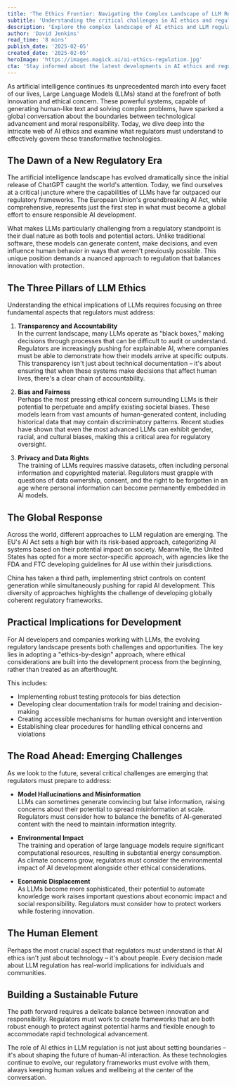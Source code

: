```yaml
---
title: 'The Ethics Frontier: Navigating the Complex Landscape of LLM Regulation'
subtitle: 'Understanding the critical challenges in AI ethics and regulation'
description: 'Explore the complex landscape of AI ethics and LLM regulation as we examine the critical challenges facing regulators and developers. From transparency and bias concerns to privacy rights and economic impact, discover how the global community is working to create ethical frameworks for artificial intelligence development.'
author: 'David Jenkins'
read_time: '8 mins'
publish_date: '2025-02-05'
created_date: '2025-02-05'
heroImage: 'https://images.magick.ai/ai-ethics-regulation.jpg'
cta: 'Stay informed about the latest developments in AI ethics and regulation - follow us on LinkedIn for expert insights and analysis that keep you ahead of the curve in the rapidly evolving world of artificial intelligence.'
---
```


As artificial intelligence continues its unprecedented march into every facet of our lives, Large Language Models (LLMs) stand at the forefront of both innovation and ethical concern. These powerful systems, capable of generating human-like text and solving complex problems, have sparked a global conversation about the boundaries between technological advancement and moral responsibility. Today, we dive deep into the intricate web of AI ethics and examine what regulators must understand to effectively govern these transformative technologies.

## The Dawn of a New Regulatory Era

The artificial intelligence landscape has evolved dramatically since the initial release of ChatGPT caught the world's attention. Today, we find ourselves at a critical juncture where the capabilities of LLMs have far outpaced our regulatory frameworks. The European Union's groundbreaking AI Act, while comprehensive, represents just the first step in what must become a global effort to ensure responsible AI development.

What makes LLMs particularly challenging from a regulatory standpoint is their dual nature as both tools and potential actors. Unlike traditional software, these models can generate content, make decisions, and even influence human behavior in ways that weren't previously possible. This unique position demands a nuanced approach to regulation that balances innovation with protection.

## The Three Pillars of LLM Ethics

Understanding the ethical implications of LLMs requires focusing on three fundamental aspects that regulators must address:

1. **Transparency and Accountability**  
   In the current landscape, many LLMs operate as "black boxes," making decisions through processes that can be difficult to audit or understand. Regulators are increasingly pushing for explainable AI, where companies must be able to demonstrate how their models arrive at specific outputs. This transparency isn't just about technical documentation – it's about ensuring that when these systems make decisions that affect human lives, there's a clear chain of accountability.

2. **Bias and Fairness**  
   Perhaps the most pressing ethical concern surrounding LLMs is their potential to perpetuate and amplify existing societal biases. These models learn from vast amounts of human-generated content, including historical data that may contain discriminatory patterns. Recent studies have shown that even the most advanced LLMs can exhibit gender, racial, and cultural biases, making this a critical area for regulatory oversight.

3. **Privacy and Data Rights**  
   The training of LLMs requires massive datasets, often including personal information and copyrighted material. Regulators must grapple with questions of data ownership, consent, and the right to be forgotten in an age where personal information can become permanently embedded in AI models.

## The Global Response

Across the world, different approaches to LLM regulation are emerging. The EU's AI Act sets a high bar with its risk-based approach, categorizing AI systems based on their potential impact on society. Meanwhile, the United States has opted for a more sector-specific approach, with agencies like the FDA and FTC developing guidelines for AI use within their jurisdictions.

China has taken a third path, implementing strict controls on content generation while simultaneously pushing for rapid AI development. This diversity of approaches highlights the challenge of developing globally coherent regulatory frameworks.

## Practical Implications for Development

For AI developers and companies working with LLMs, the evolving regulatory landscape presents both challenges and opportunities. The key lies in adopting a "ethics-by-design" approach, where ethical considerations are built into the development process from the beginning, rather than treated as an afterthought.

This includes:
- Implementing robust testing protocols for bias detection
- Developing clear documentation trails for model training and decision-making
- Creating accessible mechanisms for human oversight and intervention
- Establishing clear procedures for handling ethical concerns and violations

## The Road Ahead: Emerging Challenges

As we look to the future, several critical challenges are emerging that regulators must prepare to address:

- **Model Hallucinations and Misinformation**  
  LLMs can sometimes generate convincing but false information, raising concerns about their potential to spread misinformation at scale. Regulators must consider how to balance the benefits of AI-generated content with the need to maintain information integrity.

- **Environmental Impact**  
  The training and operation of large language models require significant computational resources, resulting in substantial energy consumption. As climate concerns grow, regulators must consider the environmental impact of AI development alongside other ethical considerations.

- **Economic Displacement**  
  As LLMs become more sophisticated, their potential to automate knowledge work raises important questions about economic impact and social responsibility. Regulators must consider how to protect workers while fostering innovation.

## The Human Element

Perhaps the most crucial aspect that regulators must understand is that AI ethics isn't just about technology – it's about people. Every decision made about LLM regulation has real-world implications for individuals and communities.

## Building a Sustainable Future

The path forward requires a delicate balance between innovation and responsibility. Regulators must work to create frameworks that are both robust enough to protect against potential harms and flexible enough to accommodate rapid technological advancement.

The role of AI ethics in LLM regulation is not just about setting boundaries – it's about shaping the future of human-AI interaction. As these technologies continue to evolve, our regulatory frameworks must evolve with them, always keeping human values and wellbeing at the center of the conversation.